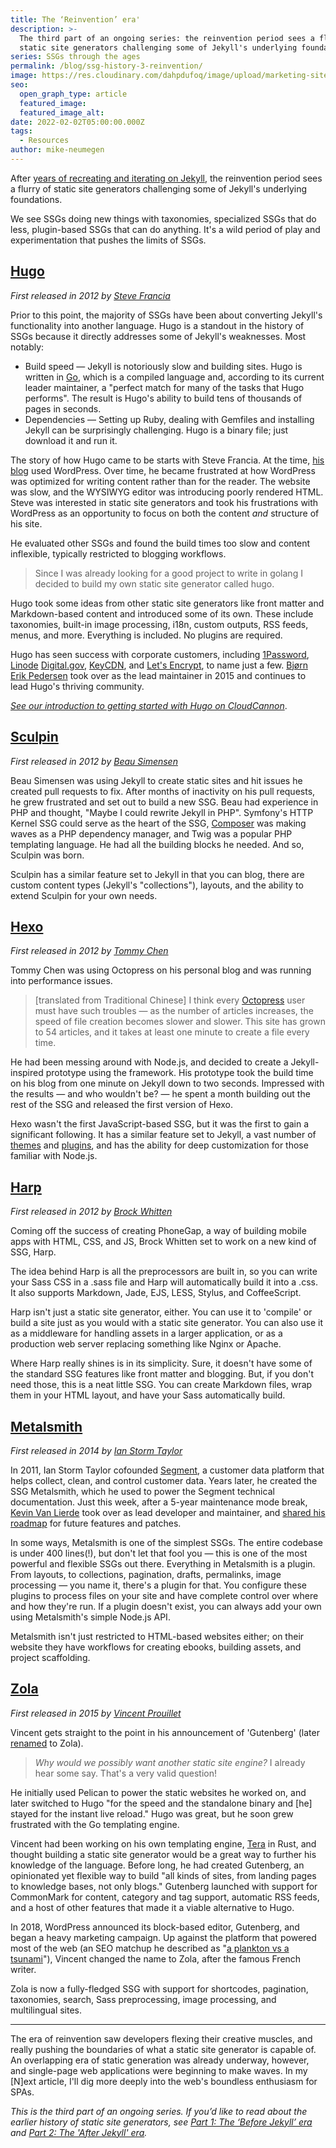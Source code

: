 ```yaml
---
title: The ‘Reinvention’ era'
description: >-
  The third part of an ongoing series: the reinvention period sees a flurry of
  static site generators challenging some of Jekyll's underlying foundations.
series: SSGs through the ages
permalink: /blog/ssg-history-3-reinvention/
image: https://res.cloudinary.com/dahpdufoq/image/upload/marketing-site/blog/explorer-3_zaafvp.jpg
seo:
  open_graph_type: article
  featured_image:
  featured_image_alt:
date: 2022-02-02T05:00:00.000Z
tags:
  - Resources
author: mike-neumegen
---
```

After [years of recreating and iterating on Jekyll](/blog/ssg-history-2-after-jekyll/), the reinvention period sees a flurry of static site generators challenging some of Jekyll's underlying foundations.

We see SSGs doing new things with taxonomies, specialized SSGs that do less, plugin-based SSGs that can do anything. It's a wild period of play and experimentation that pushes the limits of SSGs.

## [Hugo](https://gohugo.io/)

*First released in 2012 by [Steve Francia](https://github.com/spf13)*

Prior to this point, the majority of SSGs have been about converting Jekyll's functionality into another language. Hugo is a standout in the history of SSGs because it directly addresses some of Jekyll's weaknesses. Most notably:

* Build speed — Jekyll is notoriously slow and building sites. Hugo is written in [Go](https://golang.org/), which is a compiled language and, according to its current leader maintainer, a "perfect match for many of the tasks that Hugo performs". The result is Hugo's ability to build tens of thousands of pages in seconds.
* Dependencies — Setting up Ruby, dealing with Gemfiles and installing Jekyll can be surprisingly challenging. Hugo is a binary file; just download it and run it.

The story of how Hugo came to be starts with Steve Francia. At the time, [his blog](https://spf13.com/) used WordPress. Over time, he became frustrated at how WordPress was optimized for writing content rather than for the reader. The website was slow, and the WYSIWYG editor was introducing poorly rendered HTML. Steve was interested in static site generators and took his frustrations with WordPress as an opportunity to focus on both the content *and* structure of his site.

He evaluated other SSGs and found the build times too slow and content inflexible, typically restricted to blogging workflows.

> Since I was already looking for a good project to write in golang I decided to build my own static site generator called hugo.

Hugo took some ideas from other static site generators like front matter and Markdown-based content and introduced some of its own. These include taxonomies, built-in image processing, i18n, custom outputs, RSS feeds, menus, and more. Everything is included. No plugins are required.

Hugo has seen success with corporate customers, including [1Password](https://support.1password.com/), [Linode](https://www.linode.com/docs/) [Digital.gov](https://digital.gov/), [KeyCDN](https://www.keycdn.com/), and [Let's Encrypt](https://letsencrypt.org/), to name just a few. [Bj&oslash;rn Erik Pedersen](https://github.com/bep) took over as the lead maintainer in 2015 and continues to lead Hugo's thriving community.

*[See our introduction to getting started with Hugo on CloudCannon](https://cloudcannon.com/community/learn/hugo-tutorial/getting-started/#introduction)*.

## [Sculpin](https://sculpin.io/)

*First released in 2012 by [Beau Simensen](https://github.com/simensen)*

Beau Simensen was using Jekyll to create static sites and hit issues he created pull requests to fix. After months of inactivity on his pull requests, he grew frustrated and set out to build a new SSG. Beau had experience in PHP and thought, "Maybe I could rewrite Jekyll in PHP". Symfony's HTTP Kernel SSG could serve as the heart of the SSG, [Composer](https://getcomposer.org/) was making waves as a PHP dependency manager, and Twig was a popular PHP templating language. He had all the building blocks he needed. And so, Sculpin was born.

Sculpin has a similar feature set to Jekyll in that you can blog, there are custom content types (Jekyll's "collections"), layouts, and the ability to extend Sculpin for your own needs.

## [Hexo](https://hexo.io/)

*First released in 2012 by [Tommy Chen](https://github.com/tommy351)*

Tommy Chen was using Octopress on his personal blog and was running into performance issues.

> \[translated from Traditional Chinese\] I think every [Octopress](http://octopress.org/) user must have such troubles — as the number of articles increases, the speed of file creation becomes slower and slower. This site has grown to 54 articles, and it takes at least one minute to create a file every time.

He had been messing around with Node.js, and decided to create a Jekyll-inspired prototype using the framework. His prototype took the build time on his blog from one minute on Jekyll down to two seconds. Impressed with the results — and who wouldn't be? — he spent a month building out the rest of the SSG and released the first version of Hexo.

Hexo wasn't the first JavaScript-based SSG, but it was the first to gain a significant following. It has a similar feature set to Jekyll, a vast number of [themes](https://hexo.io/themes/) and [plugins](https://hexo.io/plugins/), and has the ability for deep customization for those familiar with Node.js.

## [Harp](http://harpjs.com/)

*First released in 2012 by [Brock Whitten](https://github.com/sintaxi)*

Coming off the success of creating PhoneGap, a way of building mobile apps with HTML, CSS, and JS, Brock Whitten set to work on a new kind of SSG, Harp.

The idea behind Harp is all the preprocessors are built in, so you can write your Sass CSS in a .sass file and Harp will automatically build it into a .css. It also supports Markdown, Jade, EJS, LESS, Stylus, and CoffeeScript.

Harp isn't just a static site generator, either. You can use it to 'compile' or build a site just as you would with a static site generator. You can also use it as a middleware for handling assets in a larger application, or as a production web server replacing something like Nginx or Apache.

Where Harp really shines is in its simplicity. Sure, it doesn't have some of the standard SSG features like front matter and blogging. But, if you don't need those, this is a neat little SSG. You can create Markdown files, wrap them in your HTML layout, and have your Sass automatically build.

## [Metalsmith](https://metalsmith.io/)

*First released in 2014 by [Ian Storm Taylor](https://github.com/ianstormtaylor)*

In 2011, Ian Storm Taylor cofounded [Segment](https://segment.com/), a customer data platform that helps collect, clean, and control customer data. Years later, he created the SSG Metalsmith, which he used to power the Segment technical documentation. Just this week, after a 5-year maintenance mode break, [Kevin Van Lierde](https://github.com/webketje) took over as lead developer and maintainer, and [shared his roadmap](https://www.metalsmith.io/news/2022-01-27/metalsmith-is-back/) for future features and patches.

In some ways, Metalsmith is one of the simplest SSGs. The entire codebase is under 400 lines(\!), but don't let that fool you — this is one of the most powerful and flexible SSGs out there. Everything in Metalsmith is a plugin. From layouts, to collections, pagination, drafts, permalinks, image processing — you name it, there's a plugin for that. You configure these plugins to process files on your site and have complete control over where and how they're run. If a plugin doesn't exist, you can always add your own using Metalsmith's simple Node.js API.

Metalsmith isn't just restricted to HTML-based websites either; on their website they have workflows for creating ebooks, building assets, and project scaffolding.

## [Zola](https://www.getzola.org/)

*First released in 2015 by [Vincent Prouillet](https://github.com/Keats)*

Vincent gets straight to the point in his announcement of 'Gutenberg' (later [renamed](https://github.com/getzola/zola/issues/377) to Zola).

> *Why would we possibly want another static site engine?* I already hear some say. That's a very valid question\!

He initially used Pelican to power the static websites he worked on, and later switched to Hugo "for the speed and the standalone binary and \[he\] stayed for the instant live reload." Hugo was great, but he soon grew frustrated with the Go templating engine.

Vincent had been working on his own templating engine, [Tera](https://github.com/Keats/tera) in Rust, and thought building a static site generator would be a great way to further his knowledge of the language. Before long, he had created Gutenberg, an opinionated yet flexible way to build "all kinds of sites, from landing pages to knowledge bases, not only blogs." Gutenberg launched with support for CommonMark for content, category and tag support, automatic RSS feeds, and a host of other features that made it a viable alternative to Hugo.

In 2018, WordPress announced its block-based editor, Gutenberg, and began a heavy marketing campaign. Up against the platform that powered most of the web (an SEO matchup he described as "[a plankton vs a tsunami](https://twitter.com/20100Prouillet/status/1032189593322508288)"), Vincent changed the name to Zola, after the famous French writer.

Zola is now a fully-fledged SSG with support for shortcodes, pagination, taxonomies, search, Sass preprocessing, image processing, and multilingual sites.

---

The era of reinvention saw developers flexing their creative muscles, and really pushing the boundaries of what a static site generator is capable of. An overlapping era of static generation was already underway, however, and single-page web applications were beginning to make waves. In my \[N\]ext article, I'll dig more deeply into the web's boundless enthusiasm for SPAs.

*This is the third part of an ongoing series. If you’d like to read about the earlier history of static site generators, see [Part 1: The ‘Before Jekyll’ era](https://cloudcannon.com/blog/ssg-history-1-before-jekyll/) and [Part 2: The 'After Jekyll' era](/blog/ssg-history-2-after-jekyll/).*